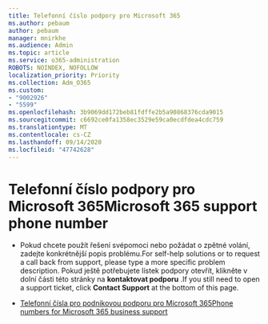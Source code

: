 ```yaml
---
title: Telefonní číslo podpory pro Microsoft 365
ms.author: pebaum
author: pebaum
manager: mnirkhe
ms.audience: Admin
ms.topic: article
ms.service: o365-administration
ROBOTS: NOINDEX, NOFOLLOW
localization_priority: Priority
ms.collection: Adm_O365
ms.custom:
- "9002926"
- "5599"
ms.openlocfilehash: 3b9069dd172beb81fdffe2b5a90868376cda9015
ms.sourcegitcommit: c6692ce0fa1358ec3529e59ca0ecdfdea4cdc759
ms.translationtype: MT
ms.contentlocale: cs-CZ
ms.lasthandoff: 09/14/2020
ms.locfileid: "47742628"
---
```

# <a name="microsoft-365-support-phone-number"></a><span data-ttu-id="7f87c-102">Telefonní číslo podpory pro Microsoft 365</span><span class="sxs-lookup"><span data-stu-id="7f87c-102">Microsoft 365 support phone number</span></span>

- <span data-ttu-id="7f87c-103">Pokud chcete použít řešení svépomoci nebo požádat o zpětné volání, zadejte konkrétnější popis problému.</span><span class="sxs-lookup"><span data-stu-id="7f87c-103">For self-help solutions or to request a call back from support, please type a more specific problem description.</span></span>  <span data-ttu-id="7f87c-104">Pokud ještě potřebujete lístek podpory otevřít, klikněte v dolní části této stránky na **kontaktovat podporu** .</span><span class="sxs-lookup"><span data-stu-id="7f87c-104">If you still need to open a support ticket, click **Contact Support** at the bottom of this page.</span></span>

- [<span data-ttu-id="7f87c-105">Telefonní čísla pro podnikovou podporu pro Microsoft 365</span><span class="sxs-lookup"><span data-stu-id="7f87c-105">Phone numbers for Microsoft 365 business support</span></span>](https://docs.microsoft.com/microsoft-365/admin/contact-support-for-business-products?view=o365-worldwide&tabs=phone)
